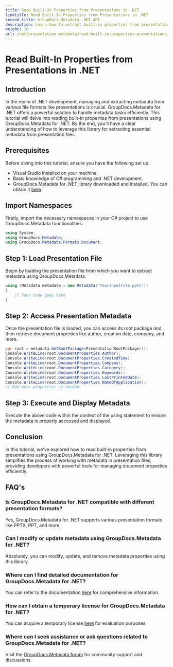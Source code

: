 ```yaml
---
title: Read Built-In Properties from Presentations in .NET
linktitle: Read Built-In Properties from Presentations in .NET
second_title: GroupDocs.Metadata .NET API
description: Learn how to extract built-in properties from presentations using GroupDocs.Metadata for .NET in this comprehensive tutorial.
weight: 10
url: /net/presentation-metadata/read-built-in-properties-presentations/
---
```


# Read Built-In Properties from Presentations in .NET

## Introduction
In the realm of .NET development, managing and extracting metadata from various file formats like presentations is crucial. GroupDocs.Metadata for .NET offers a powerful solution to handle metadata tasks efficiently. This tutorial will delve into reading built-in properties from presentations using GroupDocs.Metadata for .NET. By the end, you'll have a clear understanding of how to leverage this library for extracting essential metadata from presentation files.
## Prerequisites
Before diving into this tutorial, ensure you have the following set up:
- Visual Studio installed on your machine.
- Basic knowledge of C# programming and .NET development.
- GroupDocs.Metadata for .NET library downloaded and installed. You can obtain it [here](https://releases.groupdocs.com/metadata/net/).

## Import Namespaces
Firstly, import the necessary namespaces in your C# project to use GroupDocs.Metadata functionalities.
```csharp
using System;
using GroupDocs.Metadata;
using GroupDocs.Metadata.Formats.Document;
```
## Step 1: Load Presentation File
Begin by loading the presentation file from which you want to extract metadata using GroupDocs.Metadata.
```csharp
using (Metadata metadata = new Metadata("YourInputFile.pptx"))
{
    // Your code goes here
}
```
## Step 2: Access Presentation Metadata
Once the presentation file is loaded, you can access its root package and then retrieve document properties like author, creation date, company, and more.
```csharp
var root = metadata.GetRootPackage<PresentationRootPackage>();
Console.WriteLine(root.DocumentProperties.Author);
Console.WriteLine(root.DocumentProperties.CreatedTime);
Console.WriteLine(root.DocumentProperties.Company);
Console.WriteLine(root.DocumentProperties.Category);
Console.WriteLine(root.DocumentProperties.Keywords);
Console.WriteLine(root.DocumentProperties.LastPrintedDate);
Console.WriteLine(root.DocumentProperties.NameOfApplication);
// Add more properties as needed
```
## Step 3: Execute and Display Metadata
Execute the above code within the context of the using statement to ensure the metadata is properly accessed and displayed.

## Conclusion
In this tutorial, we've explored how to read built-in properties from presentations using GroupDocs.Metadata for .NET. Leveraging this library simplifies the process of working with metadata in presentation files, providing developers with powerful tools for managing document properties efficiently.

## FAQ's
### Is GroupDocs.Metadata for .NET compatible with different presentation formats?
Yes, GroupDocs.Metadata for .NET supports various presentation formats like PPTX, PPT, and more.
### Can I modify or update metadata using GroupDocs.Metadata for .NET?
Absolutely, you can modify, update, and remove metadata properties using this library.
### Where can I find detailed documentation for GroupDocs.Metadata for .NET?
You can refer to the documentation [here](https://tutorials.groupdocs.com/metadata/net/) for comprehensive information.
### How can I obtain a temporary license for GroupDocs.Metadata for .NET?
You can acquire a temporary license [here](https://purchase.groupdocs.com/temporary-license/) for evaluation purposes.
### Where can I seek assistance or ask questions related to GroupDocs.Metadata for .NET?
Visit the [GroupDocs.Metadata forum](https://forum.groupdocs.com/c/metadata/14) for community support and discussions.
